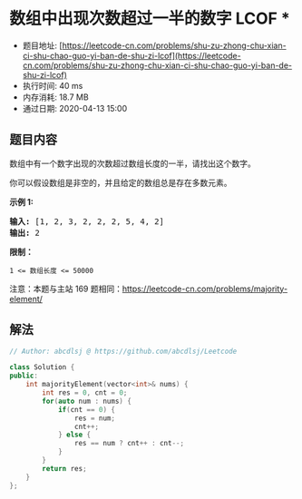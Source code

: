 # 数组中出现次数超过一半的数字  LCOF *
- 题目地址: [https://leetcode-cn.com/problems/shu-zu-zhong-chu-xian-ci-shu-chao-guo-yi-ban-de-shu-zi-lcof](https://leetcode-cn.com/problems/shu-zu-zhong-chu-xian-ci-shu-chao-guo-yi-ban-de-shu-zi-lcof)
- 执行时间: 40 ms
- 内存消耗: 18.7 MB
- 通过日期: 2020-04-13 15:00

## 题目内容
<p>数组中有一个数字出现的次数超过数组长度的一半，请找出这个数字。</p>



<p>你可以假设数组是非空的，并且给定的数组总是存在多数元素。</p>



<p><strong>示例 1:</strong></p>

<pre><strong>输入:</strong> [1, 2, 3, 2, 2, 2, 5, 4, 2]
<strong>输出:</strong> 2</pre>



<p><strong>限制：</strong></p>

<p><code>1 <= 数组长度 <= 50000</code></p>



<p>注意：本题与主站 169 题相同：<a href="https://leetcode-cn.com/problems/majority-element/">https://leetcode-cn.com/problems/majority-element/</a></p>




## 解法
```cpp
// Author: abcdlsj @ https://github.com/abcdlsj/Leetcode

class Solution {
public:
    int majorityElement(vector<int>& nums) {
        int res = 0, cnt = 0;
        for(auto num : nums) {
            if(cnt == 0) {
                res = num;
                cnt++;
            } else {
                res == num ? cnt++ : cnt--;
            }
        }
        return res;
    }
};

```